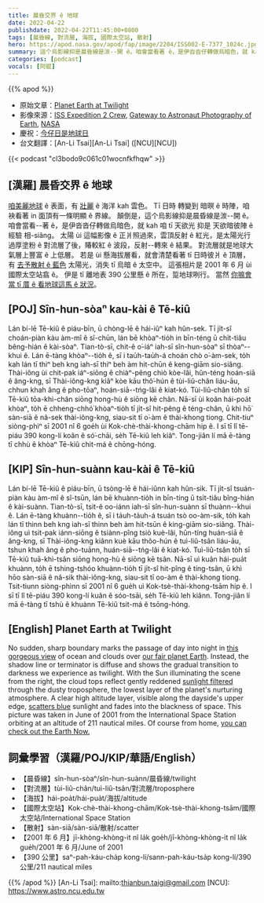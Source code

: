 ```yaml
---
title: 晨昏交界 ê 地球
date: 2022-04-22
publishdate: 2022-04-22T11:45:00+0800
tags: [晨昏線, 對流層, 海拔, 國際太空站, 散射]
hero: https://apod.nasa.gov/apod/fap/image/2204/ISS002-E-7377_1024c.jpg
summary: 這个烏影線抑是晨昏線是湠--開 ê。咱會當看著 ê，是伊沓沓仔轉做烏暗色，就 kah 咱 tī 天欲光 抑是 暗頭仔彼陣 ê 經驗相 siâng。
categories: [podcast]
vocals: [阿錕]
---
```


{{% apod %}}

- 原始文章：[Planet Earth at Twilight](https://apod.nasa.gov/apod/ap220422.html)
- 影像來源：[ISS Expedition 2 Crew](https://spaceflight.nasa.gov/station/crew/exp2/index.html), [Gateway to Astronaut Photography of Earth](https://eol.jsc.nasa.gov/), [NASA](https://www.nasa.gov/)
- 慶祝：[今仔日是地球日](https://nasa.6connex.com/event/NASAScience/NASA-at-Earth-Day/login)
- 台文翻譯：[An-Li Tsai][An-Li Tsai] ([NCU][NCU])

{{< podcast "cl3bodo9c061c01wocnfkfhqw" >}}

## [漢羅] 晨昏交界 ê 地球
[咱美麗地球][our fair planet Earth] ê 表面，有 [壯麗][this gorgeous view] ê 海洋 kah 雲色。
Tī 日時 轉變到 暗暝 ê 時陣，咱袂看著 in 面頂有一條明顯 ê 界線。
顛倒是，這个烏影線抑是晨昏線是湠--開 ê。
咱會當看--著 ê，是伊沓沓仔轉做烏暗色，就 kah 咱 tī 天欲光 抑是 天欲暗彼陣 ê 經驗 相-siâng。
太陽 ùi 這幅影像 ê 正爿照過來，雲頂反射 ê 紅光，是太陽光行過厚塗粉 ê 對流層了後，賰較紅 ê 波段，反射--轉來 ê 結果。
對流層就是地球大氣層上豐富 ê 上低層。
若是 ùi 懸海拔層看，就會清楚看著 tī 日時彼爿 ê 頂層，有 [去予散射 ê 藍色][scatters blue] 太陽光，消失 tī 烏暗 ê 太空中。
這張相片是 2001 年 6 月 ùi 國際太空站翕 ê。
伊是 tī 離地表 390 公里懸 ê 所在，踅地球咧行。
當然 [你嘛會當 tī 厝 ê 看地球這馬 ê 狀況][you can check out the Earth Now.]。

## [POJ] Sîn-hun-sòaⁿ kau-kài ê Tē-kiû
Lán bí-lē Tē-kiû ê piáu-bīn, ū chòng-lē ê hái-iûⁿ kah hûn-sek.
Tī ji̍t-sî choán-piàn kàu àm-mî ê sî-chūn, lán bē khòaⁿ-tio̍h in bīn-téng ū chi̍t-tiâu bêng-hián ê kài-sòaⁿ.
Tian-tò-sī, chit-ê o͘-iáⁿ iah-sī sîn-hun-sòaⁿ sī thòaⁿ--khui ê.
Lán ē-tàng khòaⁿ--tio̍h ê, sī i tau̍h-tau̍h-á choán chò o͘-àm-sek, to̍h kah lán tī thiⁿ beh kng iah-sī thiⁿ beh àm hit-chūn ê keng-giām sio-siâng.
Thài-iông ùi chit-pak iáⁿ-siōng ê chiàⁿ-pêng chiò kòe-lâi, hûn-téng hoán-siā ê âng-kng, sī Thài-iông-kng kiâⁿ kòe kāu thô͘-hún ê tùi-liû-chân liáu-āu, chhun khah âng ê pho-tōaⁿ, hoán-siā--tńg-lâi ê kiat-kó.
Tùi-liû-chân to̍h sī Tē-kiû tōa-khì-chân siōng hong-hù ê siōng kē chân.
Nā-sī ùi koân hái-poa̍t khòaⁿ, to̍h ē chheng-chhó͘ khòaⁿ-tio̍h tī ji̍t-sî hit-pêng ê téng-chân, ū khì hō͘ sàn-siā ê nâ-sek thài-iông-kng, siau-sit tī o͘-àm ê thài-khong tiong.
Chit-tiuⁿ siòng-phìⁿ sī 2001 nî 6 goe̍h ùi Kok-chè-thài-khong-chām hip ê.
I sī tī lî tē-piáu 390 kong-lí koân ê só͘-chāi, se̍h Tē-kiû leh kiâⁿ.
Tong-jiân lí mā ē-tàng tī chhù ê khòaⁿ Tē-kiû chit-má ê chōng-hóng.

## [KIP] Sîn-hun-suànn kau-kài ê Tē-kiû
Lán bí-lē Tē-kiû ê piáu-bīn, ū tsòng-lē ê hái-iûnn kah hûn-sik.
Tī ji̍t-sî tsuán-piàn kàu àm-mî ê sî-tsūn, lán bē khuànn-tio̍h in bīn-tíng ū tsi̍t-tiâu bîng-hián ê kài-suànn.
Tian-tò-sī, tsit-ê oo-iánn iah-sī sîn-hun-suànn sī thuànn--khui ê.
Lán ē-tàng khuànn--tio̍h ê, sī i ta̍uh-ta̍uh-á tsuán tsò oo-àm-sik, to̍h kah lán tī thinn beh kng iah-sī thinn beh àm hit-tsūn ê king-giām sio-siâng.
Thài-iông uì tsit-pak iánn-siōng ê tsiànn-pîng tsiò kuè-lâi, hûn-tíng huán-siā ê âng-kng, sī Thài-iông-kng kiânn kuè kāu thôo-hún ê tuì-liû-tsân liáu-āu, tshun khah âng ê pho-tuānn, huán-siā--tńg-lâi ê kiat-kó.
Tuì-liû-tsân to̍h sī Tē-kiû tuā-khì-tsân siōng hong-hù ê siōng kē tsân.
Nā-sī uì kuân hái-pua̍t khuànn, to̍h ē tshing-tshóo khuànn-tio̍h tī ji̍t-sî hit-pîng ê tíng-tsân, ū khì hōo sàn-siā ê nâ-sik thài-iông-kng, siau-sit tī oo-àm ê thài-khong tiong.
Tsit-tiunn siòng-phìnn sī 2001 nî 6 gue̍h uì Kok-tsè-thài-khong-tsām hip ê.
I sī tī lî tē-piáu 390 kong-lí kuân ê sóo-tsāi, se̍h Tē-kiû leh kiânn.
Tong-jiân lí mā ē-tàng tī tshù ê khuànn Tē-kiû tsit-má ê tsōng-hóng.

## [English] Planet Earth at Twilight
No sudden, sharp boundary marks the passage of day into night in [this gorgeous view][this gorgeous view] of ocean and clouds over [our fair planet Earth][our fair planet Earth].
Instead, the shadow line or terminator is diffuse and shows the gradual transition to darkness we experience as twilight.
With the Sun illuminating the scene from the right, the cloud tops reflect gently reddened [sunlight filtered][sunlight filtered] through the dusty troposphere, the lowest layer of the planet's nurturing atmosphere.
A clear high altitude layer, visible along the dayside's upper edge, [scatters blue][scatters blue] sunlight and fades into the blackness of space.
This picture was taken in June of 2001 from the International Space Station orbiting at an altitude of 211 nautical miles.
Of course from home, [you can check out the Earth Now.][you can check out the Earth Now.]

## 詞彙學習（漢羅/POJ/KIP/華語/English）
- 【晨昏線】sîn-hun-sòaⁿ/sîn-hun-suànn/晨昏線/twilight
- 【對流層】tùi-liû-chân/tuì-liû-tsân/對流層/troposphere
- 【海拔】hái-poa̍t/hái-pua̍t/海拔/altitude
- 【國際太空站】Kok-chè-thài-khong-chām/Kok-tsè-thài-khong-tsām/國際太空站/International Space Station
- 【散射】sàn-siā/sàn-siā/散射/scatter
- 【2001 年 6 月】jī-khòng-khòng-it nî la̍k goe̍h/jī-khòng-khòng-it nî la̍k gue̍h/2001 年 6 月/June of 2001
- 【390 公里】saⁿ-pah-káu-cha̍p kong-lí/sann-pah-káu-tsa̍p kong-lí/390 公里/211 nautical miles


{{% /apod %}}
[An-Li Tsai]: mailto:thianbun.taigi@gmail.com
[NCU]: https://www.astro.ncu.edu.tw

[copyright]: https://apod.nasa.gov/apod/fap/lib/about_apod.html#srapply

[this gorgeous view]:http://eol.jsc.nasa.gov/scripts/sseop/photo.pl?mission=ISS002&roll=E&frame=7377
[our fair planet Earth]:https://earthobservatory.nasa.gov/features/NationalParks
[sunlight filtered]:http://www.webexhibits.org/causesofcolor/14B.html
[scatters blue]:http://webexhibits.org/causesofcolor/14.html
[you can check out the Earth Now.]:https://climate.nasa.gov/earth-now/#/
